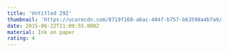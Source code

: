 ```yaml
---
title: 'Untitled 292'
thumbnail: 'https://ucarecdn.com/8719f168-a6ac-404f-b757-b63598a4b7a9/'
date: 2015-06-22T21:09:55.000Z
material: Ink on paper
rating: 4
---
```

